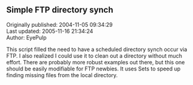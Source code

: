 ## Simple FTP directory synch  
Originally published: 2004-11-05 09:34:29  
Last updated: 2005-11-16 21:34:24  
Author: EyePulp   
  
This script filled the need to have a scheduled directory synch occur via FTP.  I also realized I could use it to clean out a directory without much effort.  There are probably more robust examples out there, but this one should be easily modifiable for FTP newbies.  It uses Sets to speed up finding missing files from the local directory.